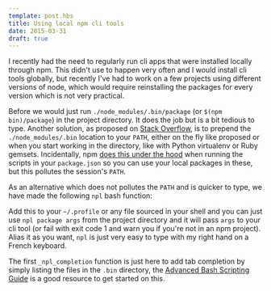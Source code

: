 ```yaml
---
template: post.hbs
title: Using local npm cli tools
date: 2015-03-31
draft: true
---
```


I recently had the need to regularly run cli apps that were installed locally through npm. This didn't use to happen very often and I would install cli tools globally, but recently I've had to work on a few projects using different versions of node, which would require reinstalling the packages for every version which is not very practical.

Before we would just run `./node_modules/.bin/package` (or `$(npm bin)/package`) in the project directory. It does the job but is a bit tedious to type. Another solution, as proposed on [Stack Overflow](http://stackoverflow.com/a/15157360), is to prepend the `./node_modules/.bin` location to your `PATH`, either on the fly like proposed or when you start working in the directory, like with Python virtualenv or Ruby gemsets. Incidentally, npm [does this under the hood](http://blog.nodejs.org/2011/03/23/npm-1-0-global-vs-local-installation) when running the scripts in your `package.json` so you can use your local packages in these, but this pollutes the session's `PATH`.

As an alternative which does not pollutes the `PATH` and is quicker to type, we have made the following `npl` bash function:

<script src="https://gist.github.com/lirsacc/d189b11194f397ab794a.js"></script>

Add this to your `~/.profile` or any file sourced in your shell and you can just use `npl package args` from the project directory and it will pass `args` to your cli tool (or fail with exit code 1 and warn you if you're not in an npm project). Alias it as you want, `npl` is just very easy to type with my right hand on a French keyboard.

The first `_npl_completion` function is just here to add tab completion by simply listing the files in the `.bin` directory, the [Advanced Bash Scripting Guide](http://tldp.org/LDP/abs/html/tabexpansion.html) is a good resource to get started on this.
